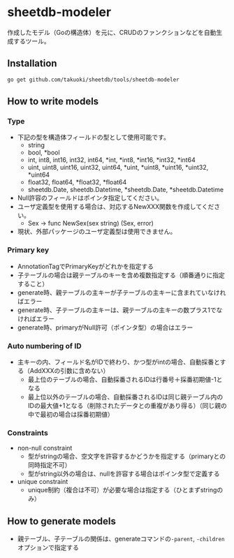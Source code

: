 # sheetdb-modeler

作成したモデル（Goの構造体）を元に、CRUDのファンクションなどを自動生成するツール。

## Installation

```bash
go get github.com/takuoki/sheetdb/tools/sheetdb-modeler
```

## How to write models

### Type

* 下記の型を構造体フィールドの型として使用可能です。
  * string
  * bool, *bool
  * int, int8, int16, int32, int64, *int, *int8, *int16, *int32, *int64
  * uint, uint8, uint16, uint32, uint64, *uint, *uint8, *uint16, *uint32, *uint64
  * float32, float64, *float32, *float64
  * sheetdb.Date, sheetdb.Datetime, *sheetdb.Date, *sheetdb.Datetime
* Null許容のフィールドはポインタ指定してください。
* ユーザ定義型を使用する場合は、対応するNewXXX関数を作成してください。
  * Sex -> func NewSex(sex string) (Sex, error)
* 現状、外部パッケージのユーザ定義型は使用できません。

### Primary key

* AnnotationTagでPrimaryKeyがどれかを指定する
* 子テーブルの場合は親テーブルのキーを含め複数指定する（順番通りに指定すること）
* generate時、親テーブルの主キーが子テーブルの主キーに含まれていなければエラー
* generate時、子テーブルの主キーは、親テーブルの主キーの数プラス1でなければエラー
* generate時、primaryがNull許可（ポインタ型）の場合はエラー

### Auto numbering of ID

* 主キーの内、フィールド名がIDで終わり、かつ型がintの場合、自動採番とする（AddXXXの引数に含めない）
  * 最上位のテーブルの場合、自動採番されるIDは行番号＋採番初期値-1となる
  * 最上位以外のテーブルの場合、自動採番されるIDは同じ親テーブル内のIDの最大値+1となる（削除されたデータとの重複があり得る）（同じ親の中で最初の場合は採番初期値）

### Constraints

* non-null constraint
  * 型がstringの場合、空文字を許容するかどうかを指定する（primaryとの同時指定不可）
  * 型がstring以外の場合は、nullを許容する場合はポインタ型で定義する
* unique constraint
  * unique制約（複合は不可）が必要な場合は指定する（ひとまずstringのみ）

## How to generate models

* 親テーブル、子テーブルの関係は、generateコマンドの`-parent`, `-children`オプションで指定する
